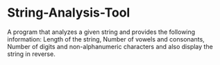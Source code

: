 # String-Analysis-Tool
A program that analyzes a given string and provides the following information:  Length of the string, Number of vowels and consonants, Number of digits and non-alphanumeric characters and also display the string in reverse.
